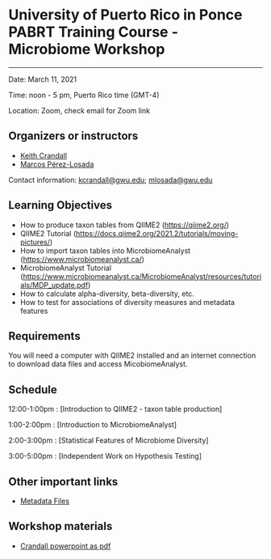 # University of Puerto Rico in Ponce PABRT Training Course - Microbiome Workshop
---
Date: March 11, 2021

Time: noon - 5 pm, Puerto Rico time (GMT-4)

Location: Zoom, check email for Zoom link

## Organizers or instructors
* [Keith Crandall](https://publichealth.gwu.edu/departments/biostatistics-and-bioinformatics/keith-crandall)
* [Marcos Pérez-Losada](https://publichealth.gwu.edu/departments/biostatistics-and-bioinformatics/marcos-perez-losada)


Contact information: kcrandall@gwu.edu; mlosada@gwu.edu

## Learning Objectives
* How to produce taxon tables from QIIME2 (https://qiime2.org/)
 * QIIME2 Tutorial (https://docs.qiime2.org/2021.2/tutorials/moving-pictures/)
* How to import taxon tables into MicrobiomeAnalyst (https://www.microbiomeanalyst.ca/)
 * MicrobiomeAnalyst Tutorial (https://www.microbiomeanalyst.ca/MicrobiomeAnalyst/resources/tutorials/MDP_update.pdf)
* How to calculate alpha-diversity, beta-diversity, etc.
* How to test for associations of diversity measures and metadata features

## Requirements
You will need a computer with QIIME2 installed and an internet connection to download data files and access MicobiomeAnalyst.

## Schedule

12:00-1:00pm : [Introduction to QIIME2 - taxon table production]

1:00-2:00pm : [Introduction to MicrobiomeAnalyst]

2:00-3:00pm : [Statistical Features of Microbiome Diversity]

3:00-5:00pm : [Independent Work on Hypothesis Testing]

## Other important links
* [Metadata Files](https://github.com/gwcbi/Workshops/tree/master/PABRT/Data)

## Workshop materials
* [Crandall powerpoint as pdf](Workshops/PABRT/CrandallTalk.pdf)

